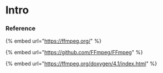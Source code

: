 # Intro

### Reference

{% embed url="https://ffmpeg.org/" %}

{% embed url="https://github.com/FFmpeg/FFmpeg" %}

{% embed url="https://ffmpeg.org/doxygen/4.1/index.html" %}



